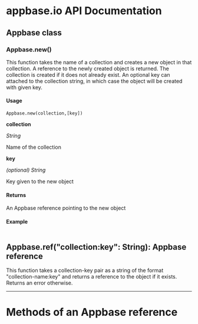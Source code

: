# appbase.io API Documentation

## Appbase class

### Appbase.new()

This function takes the name of a collection and creates a new object in that collection. A reference to the newly created object is returned. The collection is created if it does not already exist. An optional key can attached to the collection string, in which case the object will be created with given key.

#### Usage
```
Appbase.new(collection,[key])
```

__collection__

_String_

Name of the collection

__key__

_(optional) String_

Key given to the new object

#### Returns
An Appbase reference pointing to the new object 

#### Example
```javascript

```



## Appbase.ref("collection:key": String): Appbase reference
This function takes a collection-key pair as a string of the format "collection-name:key" and returns a reference to the object if it exists. Returns an error otherwise.


---


# Methods of an Appbase reference



